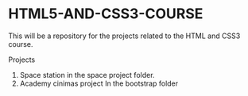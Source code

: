 # HTML5-AND-CSS3-COURSE
This will be a repository for the projects related to the HTML and CSS3 course.

Projects
1. Space station
    in the space project folder.
2. Academy cinimas project
    In the bootstrap folder